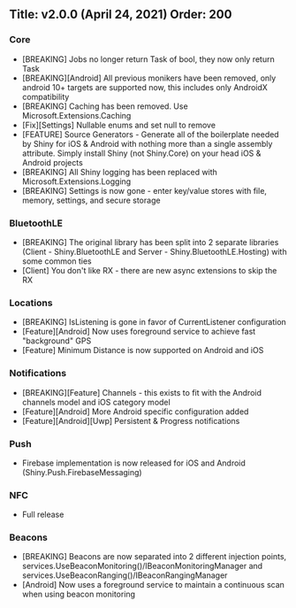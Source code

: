 Title: v2.0.0 (April 24, 2021)
Order: 200
---

### Core
* [BREAKING] Jobs no longer return Task of bool, they now only return Task
* [BREAKING][Android] All previous monikers have been removed, only android 10+ targets are supported now, this includes only AndroidX compatibility
* [BREAKING] Caching has been removed.  Use Microsoft.Extensions.Caching
* [Fix][Settings] Nullable enums and set null to remove
* [FEATURE] Source Generators - Generate all of the boilerplate needed by Shiny for iOS & Android with nothing more than a single assembly attribute. Simply install Shiny (not Shiny.Core) on your head iOS & Android projects
* [BREAKING] All Shiny logging has been replaced with Microsoft.Extensions.Logging
* [BREAKING] Settings is now gone - enter key/value stores with file, memory, settings, and secure storage

### BluetoothLE
* [BREAKING] The original library has been split into 2 separate libraries (Client - Shiny.BluetoothLE and Server - Shiny.BluetoothLE.Hosting) with some common ties
* [Client] You don't like RX - there are new async extensions to skip the RX

### Locations
* [BREAKING] IsListening is gone in favor of CurrentListener configuration
* [Feature][Android] Now uses foreground service to achieve fast "background" GPS
* [Feature] Minimum Distance is now supported on Android and iOS

### Notifications
* [BREAKING][Feature] Channels - this exists to fit with the Android channels model and iOS category model
* [Feature][Android] More Android specific configuration added
* [Feature][Android][Uwp] Persistent & Progress notifications

### Push
* Firebase implementation is now released for iOS and Android  (Shiny.Push.FirebaseMessaging)

### NFC
* Full release

### Beacons
* [BREAKING] Beacons are now separated into 2 different injection points, services.UseBeaconMonitoring()/IBeaconMonitoringManager and services.UseBeaconRanging()/IBeaconRangingManager
* [Android] Now uses a foreground service to maintain a continuous scan when using beacon monitoring